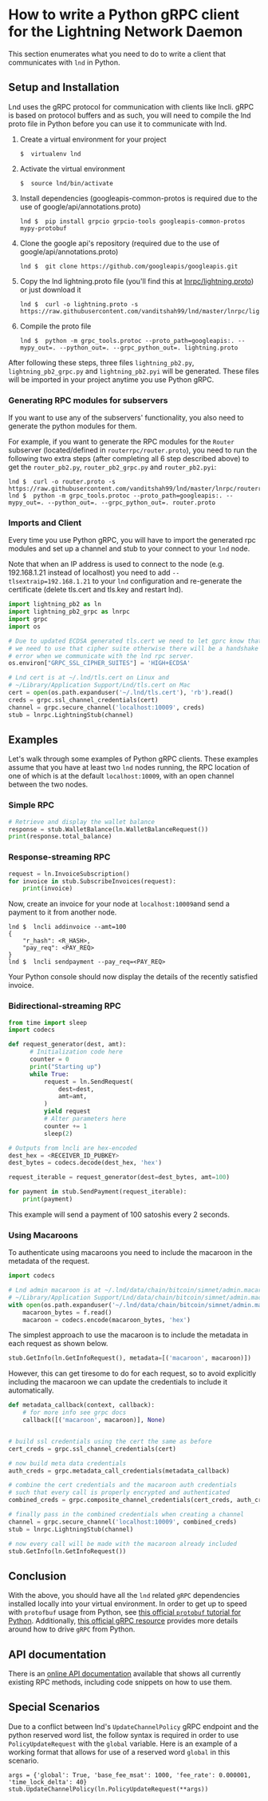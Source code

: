 # How to write a Python gRPC client for the Lightning Network Daemon

This section enumerates what you need to do to write a client that communicates
with `lnd` in Python.

## Setup and Installation

Lnd uses the gRPC protocol for communication with clients like lncli. gRPC is
based on protocol buffers and as such, you will need to compile the lnd proto
file in Python before you can use it to communicate with lnd.

1. Create a virtual environment for your project
    ```shell
    $  virtualenv lnd
    ```
2. Activate the virtual environment
    ```shell
    $  source lnd/bin/activate
    ```
3. Install dependencies (googleapis-common-protos is required due to the use of
  google/api/annotations.proto)
    ```shell
    lnd $  pip install grpcio grpcio-tools googleapis-common-protos mypy-protobuf
    ```
4. Clone the google api's repository (required due to the use of
  google/api/annotations.proto)
    ```shell
    lnd $  git clone https://github.com/googleapis/googleapis.git
    ```
5. Copy the lnd lightning.proto file (you'll find this at
  [lnrpc/lightning.proto](https://github.com/vanditshah99/lnd/blob/master/lnrpc/lightning.proto))
  or just download it
    ```shell
    lnd $  curl -o lightning.proto -s https://raw.githubusercontent.com/vanditshah99/lnd/master/lnrpc/lightning.proto
    ```
6. Compile the proto file
    ```shell
    lnd $  python -m grpc_tools.protoc --proto_path=googleapis:. --mypy_out=. --python_out=. --grpc_python_out=. lightning.proto
    ```

After following these steps, three files `lightning_pb2.py`,
`lightning_pb2_grpc.py` and `lightning_pb2.pyi` will be generated. These files will be imported in your project anytime you use Python gRPC.

### Generating RPC modules for subservers

If you want to use any of the subservers' functionality, you also need to
generate the python modules for them.

For example, if you want to generate the RPC modules for the `Router` subserver
(located/defined in `routerrpc/router.proto`), you need to run the following two
extra steps (after completing all 6 step described above) to get the
`router_pb2.py`, `router_pb2_grpc.py` and `router_pb2.pyi`:

```shell
lnd $  curl -o router.proto -s https://raw.githubusercontent.com/vanditshah99/lnd/master/lnrpc/routerrpc/router.proto
lnd $  python -m grpc_tools.protoc --proto_path=googleapis:. --mypy_out=. --python_out=. --grpc_python_out=. router.proto
```

### Imports and Client

Every time you use Python gRPC, you will have to import the generated rpc modules
and set up a channel and stub to your connect to your `lnd` node.

Note that when an IP address is used to connect to the node (e.g. 192.168.1.21 instead of localhost) you need to add `--tlsextraip=192.168.1.21` to your `lnd` configuration and re-generate the certificate (delete tls.cert and tls.key and restart lnd).

```python
import lightning_pb2 as ln
import lightning_pb2_grpc as lnrpc
import grpc
import os

# Due to updated ECDSA generated tls.cert we need to let gprc know that
# we need to use that cipher suite otherwise there will be a handshake
# error when we communicate with the lnd rpc server.
os.environ["GRPC_SSL_CIPHER_SUITES"] = 'HIGH+ECDSA'

# Lnd cert is at ~/.lnd/tls.cert on Linux and
# ~/Library/Application Support/Lnd/tls.cert on Mac
cert = open(os.path.expanduser('~/.lnd/tls.cert'), 'rb').read()
creds = grpc.ssl_channel_credentials(cert)
channel = grpc.secure_channel('localhost:10009', creds)
stub = lnrpc.LightningStub(channel)
```

## Examples

Let's walk through some examples of Python gRPC clients. These examples assume
that you have at least two `lnd` nodes running, the RPC location of one of which
is at the default `localhost:10009`, with an open channel between the two nodes.

### Simple RPC

```python
# Retrieve and display the wallet balance
response = stub.WalletBalance(ln.WalletBalanceRequest())
print(response.total_balance)
```

### Response-streaming RPC

```python
request = ln.InvoiceSubscription()
for invoice in stub.SubscribeInvoices(request):
    print(invoice)
```

Now, create an invoice for your node at `localhost:10009`and send a payment to
it from another node.
```shell
lnd $  lncli addinvoice --amt=100
{
	"r_hash": <R_HASH>,
	"pay_req": <PAY_REQ>
}
lnd $  lncli sendpayment --pay_req=<PAY_REQ>
```

Your Python console should now display the details of the recently satisfied
invoice.

### Bidirectional-streaming RPC

```python
from time import sleep
import codecs

def request_generator(dest, amt):
      # Initialization code here
      counter = 0
      print("Starting up")
      while True:
          request = ln.SendRequest(
              dest=dest,
              amt=amt,
          )
          yield request
          # Alter parameters here
          counter += 1
          sleep(2)

# Outputs from lncli are hex-encoded
dest_hex = <RECEIVER_ID_PUBKEY>
dest_bytes = codecs.decode(dest_hex, 'hex')

request_iterable = request_generator(dest=dest_bytes, amt=100)

for payment in stub.SendPayment(request_iterable):
    print(payment)
```
This example will send a payment of 100 satoshis every 2 seconds.

### Using Macaroons

To authenticate using macaroons you need to include the macaroon in the metadata of the request.

```python
import codecs

# Lnd admin macaroon is at ~/.lnd/data/chain/bitcoin/simnet/admin.macaroon on Linux and
# ~/Library/Application Support/Lnd/data/chain/bitcoin/simnet/admin.macaroon on Mac
with open(os.path.expanduser('~/.lnd/data/chain/bitcoin/simnet/admin.macaroon'), 'rb') as f:
    macaroon_bytes = f.read()
    macaroon = codecs.encode(macaroon_bytes, 'hex')
```

The simplest approach to use the macaroon is to include the metadata in each request as shown below.

```python
stub.GetInfo(ln.GetInfoRequest(), metadata=[('macaroon', macaroon)])
```

However, this can get tiresome to do for each request, so to avoid explicitly including the macaroon we can update the credentials to include it automatically.

```python
def metadata_callback(context, callback):
    # for more info see grpc docs
    callback([('macaroon', macaroon)], None)


# build ssl credentials using the cert the same as before
cert_creds = grpc.ssl_channel_credentials(cert)

# now build meta data credentials
auth_creds = grpc.metadata_call_credentials(metadata_callback)

# combine the cert credentials and the macaroon auth credentials
# such that every call is properly encrypted and authenticated
combined_creds = grpc.composite_channel_credentials(cert_creds, auth_creds)

# finally pass in the combined credentials when creating a channel
channel = grpc.secure_channel('localhost:10009', combined_creds)
stub = lnrpc.LightningStub(channel)

# now every call will be made with the macaroon already included
stub.GetInfo(ln.GetInfoRequest())
```


## Conclusion

With the above, you should have all the `lnd` related `gRPC` dependencies
installed locally into your virtual environment. In order to get up to speed
with `protofbuf` usage from Python, see [this official `protobuf` tutorial for
Python](https://developers.google.com/protocol-buffers/docs/pythontutorial).
Additionally, [this official gRPC
resource](http://www.grpc.io/docs/tutorials/basic/python.html) provides more
details around how to drive `gRPC` from Python.

## API documentation

There is an [online API documentation](https://api.lightning.community?python)
available that shows all currently existing RPC methods, including code snippets
on how to use them.

## Special Scenarios

Due to a conflict between lnd's `UpdateChannelPolicy` gRPC endpoint and the python reserved word list, the follow syntax is required in order to use `PolicyUpdateRequest` with the `global` variable.
Here is an example of a working format that allows for use of a reserved word `global` in this scenario.

```
args = {'global': True, 'base_fee_msat': 1000, 'fee_rate': 0.000001, 'time_lock_delta': 40}
stub.UpdateChannelPolicy(ln.PolicyUpdateRequest(**args))
```
